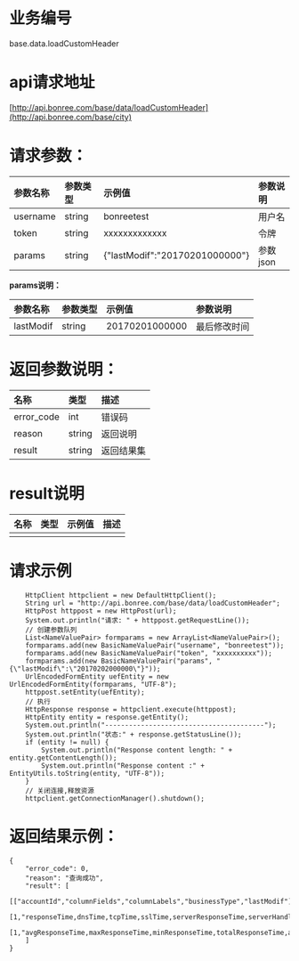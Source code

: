 # 业务编号

base.data.loadCustomHeader

# api请求地址

[http://api.bonree.com/base/data/loadCustomHeader](http://api.bonree.com/base/city)

# 请求参数：

| 参数名称 | 参数类型 | 示例值 | 参数说明 |
| :--- | :--- | :--- | :--- |
| username | string | bonreetest | 用户名 |
| token | string | xxxxxxxxxxxxx | 令牌 |
| params | string | {"lastModif":"20170201000000"} | 参数json |

**params说明：**

| 参数名称 | 参数类型 | 示例值 | 参数说明 |
| :--- | :--- | :--- | :--- |
| lastModif | string | 20170201000000 | 最后修改时间 |

# 返回参数说明：

| 名称 | 类型 | 描述 |
| :--- | :--- | :--- |
| error\_code | int | 错误码 |
| reason | string | 返回说明 |
| result | string | 返回结果集 |

# result说明

| 名称 | 类型 | 示例值 | 描述 |
| :--- | :--- | :--- | :--- |
|  |  |  |  |

# 请求示例

```
    HttpClient httpclient = new DefaultHttpClient();
    String url = "http://api.bonree.com/base/data/loadCustomHeader";
    HttpPost httppost = new HttpPost(url);
    System.out.println("请求: " + httppost.getRequestLine());
    // 创建参数队列
    List<NameValuePair> formparams = new ArrayList<NameValuePair>();
    formparams.add(new BasicNameValuePair("username", "bonreetest"));
    formparams.add(new BasicNameValuePair("token", "xxxxxxxxxx"));
    formparams.add(new BasicNameValuePair("params", "{\"lastModif\":\"20170202000000\"}"));
    UrlEncodedFormEntity uefEntity = new UrlEncodedFormEntity(formparams, "UTF-8");
    httppost.setEntity(uefEntity);
    // 执行
    HttpResponse response = httpclient.execute(httppost);
    HttpEntity entity = response.getEntity();
    System.out.println("----------------------------------------");
    System.out.println("状态:" + response.getStatusLine());
    if (entity != null) {
        System.out.println("Response content length: " + entity.getContentLength());
        System.out.println("Response content :" + EntityUtils.toString(entity, "UTF-8"));
    }
    // 关闭连接,释放资源
    httpclient.getConnectionManager().shutdown();
```

# 返回结果示例：

```
{
    "error_code": 0,
    "reason": "查询成功",
    "result": [
        [["accountId","columnFields","columnLabels","businessType","lastModif"],
        [1,"responseTime,dnsTime,tcpTime,sslTime,serverResponseTime,serverHandleTime,requestUrl,monitorTime",null,508,"20170321101456"],
        [1,"avgResponseTime,maxResponseTime,minResponseTime,totalResponseTime,avgServerHandleTime,requestCount,perminRequestCount,slowRequestCount,slowSpeedRate,roleSplit,domain",null,507,"20170321101506"]
    ]
}
```



